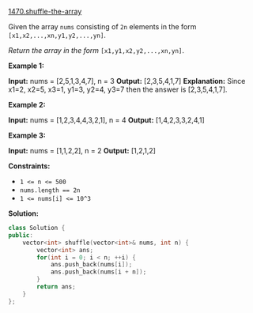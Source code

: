 [1470.shuffle-the-array](https://leetcode.com/problems/shuffle-the-array/)  

Given the array `nums` consisting of `2n` elements in the form `[x1,x2,...,xn,y1,y2,...,yn]`.

_Return the array in the form_ `[x1,y1,x2,y2,...,xn,yn]`.

**Example 1:**

**Input:** nums = \[2,5,1,3,4,7\], n = 3
**Output:** \[2,3,5,4,1,7\] 
**Explanation:** Since x1\=2, x2\=5, x3\=1, y1\=3, y2\=4, y3\=7 then the answer is \[2,3,5,4,1,7\].

**Example 2:**

**Input:** nums = \[1,2,3,4,4,3,2,1\], n = 4
**Output:** \[1,4,2,3,3,2,4,1\]

**Example 3:**

**Input:** nums = \[1,1,2,2\], n = 2
**Output:** \[1,2,1,2\]

**Constraints:**

*   `1 <= n <= 500`
*   `nums.length == 2n`
*   `1 <= nums[i] <= 10^3`  



**Solution:**  

```cpp
class Solution {
public:
    vector<int> shuffle(vector<int>& nums, int n) {
        vector<int> ans;
        for(int i = 0; i < n; ++i) {
            ans.push_back(nums[i]);
            ans.push_back(nums[i + n]);
        }
        return ans;
    }
};
```
      